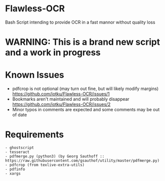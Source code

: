 # Flawless-OCR
Bash Script intending to provide OCR in a fast mannor without quality loss

# WARNING: This is a brand new script and a work in progress

# Known Issues
* pdfcrop is not optional (may turn out fine, but will likely modify margins) https://github.com/iotku/Flawless-OCR/issues/1
* Bookmarks aren't maintained and will probably disappear https://github.com/iotku/Flawless-OCR/issues/2
* Minor typos in comments are expected and some comments may be out of date 

# Requirements
	- ghostscript
	- tesseract
	- pdfmerge.py (python3) (by Georg Sauthoff :: https://raw.githubusercontent.com/gsauthof/utility/master/pdfmerge.py)
	- pdfcrop (from texlive-extra-utils)
	- pdfinfo
	- xargs
